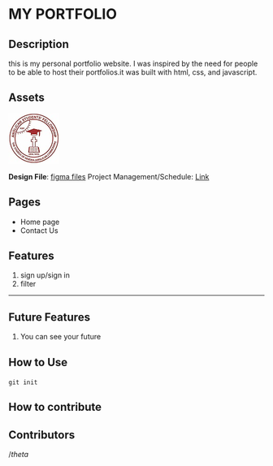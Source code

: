 # MY PORTFOLIO

## Description
this is my personal portfolio website. I was inspired by the need for people to be able to host their portfolios.it was built with html, css, and javascript.

## Assets
![image](/images/asflogo.jpg)

**Design File**: [figma files](https://www.figma.com/file/DS5tSzH342LBu32BbSr0tM/Portfolio?node-id=8%3A3)
Project Management/Schedule: [Link]()

## Pages
- Home page
- Contact Us

## Features
1. sign up/sign in
2. filter

---

## Future Features
1. You can see your future

## How to Use
`git init`

## How to contribute

## Contributors



$/theta$
